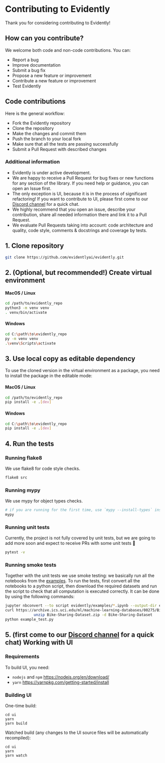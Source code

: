 # Contributing to Evidently

Thank you for considering contributing to Evidently!

## How can you contribute?
We welcome both code and non-code contributions. You can:
* Report a bug
* Improve documentation
* Submit a bug fix
* Propose a new feature or improvement 
* Contribute a new feature or improvement  
* Test Evidently 

## Code contributions
Here is the general workflow:
* Fork the Evidently repository 
* Clone the repository 
* Make the changes and commit them 
* Push the branch to your local fork
* Make sure that all the tests are passing successfully 
* Submit a Pull Request with described changes 

### Additional information
- Evidently is under active development. 
- We are happy to receive a Pull Request for bug fixes or new functions for any section of the library. If you need help or guidance, you can open an Issue first.
- The only exception is UI, because it is in the process of significant refactoring! If you want to contribute to UI, please first come to our [Discord channel](https://discord.gg/xZjKRaNp8b) for a quick chat.  
- We highly recommend that you open an issue, describe your contribution, share all needed information there and link it to a Pull Request.
- We evaluate Pull Requests taking into account: code architecture and quality, code style, comments & docstrings and coverage by tests.

## 1. Clone repository
```sh
git clone https://github.com/evidentlyai/evidently.git
```

## 2. (Optional, but recommended!) Create virtual environment

#### MacOS / Linux
```sh
cd /path/to/evidently_repo
python3 -m venv venv
. venv/bin/activate
```

#### Windows
```sh
cd C:\path\to\evidently_repo
py -m venv venv
.\venv\Scripts\activate
```

## 3. Use local copy as editable dependency
To use the cloned version in the virtual environment as a package, you need to install the package in the editable mode:

#### MacOS / Linux
```sh
cd /path/to/evidently_repo
pip install -e .[dev]
```

#### Windows
```sh
cd C:\path\to\evidently_repo
pip install -e .[dev]
```

## 4. Run the tests
### Running flake8 
We use flake8 for code style checks.
```sh
flake8 src
```

### Running mypy
We use mypy for object types checks.
```sh
# if you are running for the first time, use `mypy --install-types` instead
mypy
```

### Running unit tests
Currently, the project is not fully covered by unit tests, but we are going to add more soon and expect to receive PRs with some unit tests 🙂
```sh
pytest -v
```

### Running smoke tests
Together with the unit tests we use smoke testing: we basically run all the notebooks from the [examples](https://github.com/evidentlyai/evidently/tree/main/evidently/examples).
To run the tests, first convert all the notebooks to a python script, then download the required datasets and run the script to check that all computation is executed correctly. It can be done by using the following commands: 

```sh
jupyter nbconvert --to script evidently/examples/*.ipynb --output-dir example_scripts
curl https://archive.ics.uci.edu/ml/machine-learning-databases/00275/Bike-Sharing-Dataset.zip -o Bike-Sharing-Dataset.zip &&
             unzip Bike-Sharing-Dataset.zip -d Bike-Sharing-Dataset
python example_test.py
```

## 5. (first come to our [Discord channel](https://discord.gg/xZjKRaNp8b) for a quick chat) Working with UI


### Requirements
To build UI, you need:
- `nodejs` and `npm` https://nodejs.org/en/download/
- `yarn` https://yarnpkg.com/getting-started/install


### Building UI
One-time build:
```shell
cd ui
yarn
yarn build
```

Watched build (any changes to the UI source files will be automatically recompiled):
```shell
cd ui
yarn
yarn watch
```
